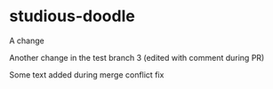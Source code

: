 # studious-doodle

A change

Another change in the test branch 3 (edited with comment during PR)

Some text added during merge conflict fix
